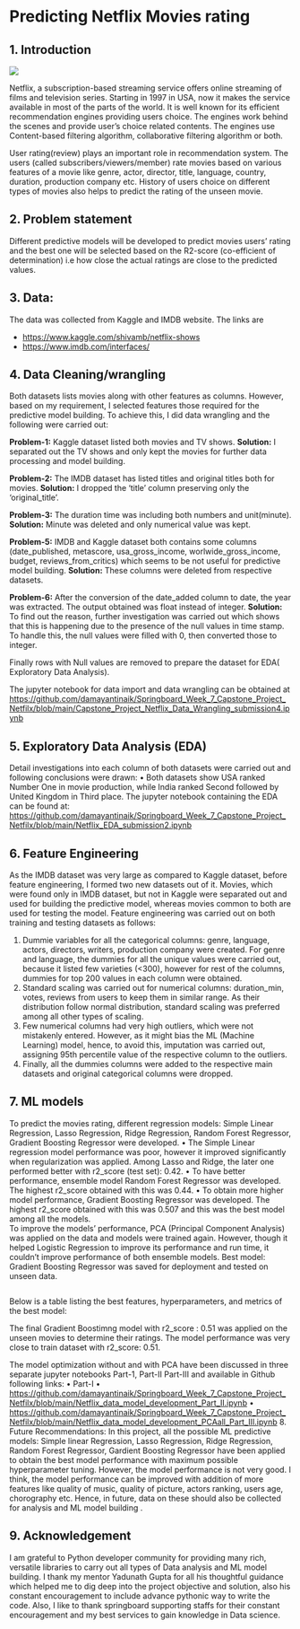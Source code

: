 # Predicting Netflix Movies rating

## 1. Introduction

![](https://github.com/damayantinaik/Springboard_Week_7_Capstone_Project_Netfilx/blob/main/Report/Netflix_image.jpg)

Netflix, a subscription-based streaming service offers online streaming of films and television series. Starting in 1997 in USA,  now it makes the service available in most of the parts  of the world.   It is well known for its efficient recommendation engines providing users choice. The engines work behind the scenes and provide user’s choice related contents. The engines use Content-based filtering algorithm, collaborative filtering algorithm or both.

User rating(review) plays an important role in recommendation system. The users (called subscribers/viewers/member) rate movies based on various features of  a movie like genre, actor, director, title, language, country, duration, production company etc. History of users choice on different types of movies also helps to predict the rating of the unseen movie. 

## 2. Problem statement
Different predictive models will be developed to predict movies users’ rating and the best one will be selected based on the R2-score (co-efficient of determination) i.e how close the actual ratings are close to the predicted values. 

## 3. Data:
 
The data was collected from Kaggle and IMDB website. The links are 
* https://www.kaggle.com/shivamb/netflix-shows
* https://www.imdb.com/interfaces/


 ## 4. Data Cleaning/wrangling

Both datasets lists movies along with other features as columns. However, based on my requirement, I selected features those required for the predictive model building. To achieve this, I did data wrangling and the following were carried out: 
  
**Problem-1:** Kaggle dataset listed both movies and TV shows. 
**Solution:** I separated out the TV shows and only kept the movies for further data processing and model building.  

**Problem-2:** The IMDB dataset has listed titles and original titles both for movies. 
**Solution:** I dropped the ‘title’ column preserving only the ‘original_title’.

**Problem-3:** The duration time was including both numbers and unit(minute). 
**Solution:** Minute was deleted and only numerical value was kept.

**Problem-5:** IMDB and Kaggle dataset both contains some columns (date_published, metascore, usa_gross_income, worlwide_gross_income, budget, reviews_from_critics) which seems to be not useful for predictive model building. 
**Solution:** These columns were deleted from respective datasets.

**Problem-6:** After the conversion of the date_added column to date, the year was extracted. The output obtained was float instead of integer. 
**Solution:** To find out the reason, further investigation was carried out which shows that this is happening due to the presence of the null values in time stamp. To handle this, the null values were  filled with 0, then converted those to integer.

Finally rows with Null values are removed to prepare the dataset for EDA( Exploratory Data Analysis). 

The jupyter notebook for data import and data wrangling can be obtained at 
https://github.com/damayantinaik/Springboard_Week_7_Capstone_Project_Netfilx/blob/main/Capstone_Project_Netflix_Data_Wrangling_submission4.ipynb

## 5. Exploratory Data Analysis (EDA)
       
Detail investigations into each column of both datasets were carried out and following conclusions were drawn:
•	Both datasets show USA ranked Number One in movie production, while India ranked Second followed by United Kingdom in Third place.
 The jupyter notebook containing the EDA can be found at: https://github.com/damayantinaik/Springboard_Week_7_Capstone_Project_Netfilx/blob/main/Netflix_EDA_submission2.ipynb

## 6. Feature Engineering
As the IMDB dataset was very large as compared to Kaggle dataset, before feature engineering, I formed two new datasets out of it. Movies, which were found only in IMDB dataset, but not in Kaggle were separated out and used for building the predictive model, whereas movies common to both are used for testing the model. 
Feature engineering was carried out on both training and testing datasets as follows: 
1. Dummie variables for all the categorical columns: genre, language, actors, directors, writers, production company were created. For genre and language, the dummies for all the unique values were carried out, because it listed few varieties (<300),  however for rest of the columns, dummies for top 200 values in each column were obtained.
1. Standard scaling was carried out for numerical columns:  duration_min, votes, reviews from users to keep them in similar range.  As their distribution  follow normal distribution, standard scaling was preferred among all other types of scaling.
1. Few numerical columns had very high outliers, which were not mistakenly entered. However, as it might bias the ML (Machine Learning) model, hence, to avoid this, imputation was carried out, assigning  95th percentile value of the respective column to the outliers.
1. Finally, all the dummies columns were added to the respective main datasets and original categorical columns were dropped.

## 7. ML models
To predict the movies rating, different regression models: Simple Linear Regression, Lasso Regression, Ridge Regression, Random Forest Regressor, Gradient Boosting Regressor were developed. 
•	The Simple Linear regression model performance was poor, however it improved significantly when regularization was applied. Among Lasso and Ridge, the later one  performed better with r2_score (test set): 0.42. 
•	To have better performance, ensemble model Random Forest Regressor was developed. The highest r2_score obtained with this was 0.44. 
•	To obtain more higher model performance, Gradient Boosting Regressor was developed. The highest r2_score obtained with this was 0.507 and this was the best model among all the models.    
To improve the models’ performance, PCA (Principal Component Analysis) was applied on the data and models were trained again. However, though it helped Logistic Regression to improve its performance and run time, it couldn’t improve performance of both ensemble models. 
Best model: Gradient Boosting Regressor was saved for deployment and tested on unseen data. 

![]()


Below is a table listing the best features, hyperparameters, and metrics of the best model:
![]()

The final Gradient Boostimng model with r2_score : 0.51 was applied on the unseen movies to determine their ratings. The model performance was very close to train dataset with r2_score: 0.51.

The model optimization without and with PCA have been discussed in three separate jupyter notebooks Part-1, Part-II Part-III and available in Github following links:
•	Part-I
•	https://github.com/damayantinaik/Springboard_Week_7_Capstone_Project_Netfilx/blob/main/Netflix_data_model_development_Part_II.ipynb 
•	https://github.com/damayantinaik/Springboard_Week_7_Capstone_Project_Netfilx/blob/main/Netflix_data_model_development_PCAall_Part_III.ipynb
8. Future Recommendations:
In this project, all the possible ML predictive models: Simple linear Regression, Lasso Regression, Ridge Regression, Random Forest Regressor, Gardient Boosting Regressor have been applied to obtain the best model performance with maximum possible hyperparameter tuning. However, the model performance is not very good. I think, the model performance can be improved with addition of  more features like quality of music, quality of picture, actors ranking, users age, chorography etc. Hence, in future,  data on these should also be collected for analysis and ML model building . 

## 9. Acknowledgement
 I am grateful to Python developer community for providing many rich, versatile libraries to carry out all types of Data analysis and ML model building. I thank my mentor Yadunath Gupta for all his thoughtful guidance which helped me to dig deep into the project objective and solution, also  his constant encouragement to include advance pythonic way to write the code. Also, I like to thank springboard supporting staffs  for their  constant encouragement and my best services to gain knowledge in Data science.


